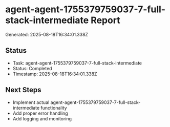 # agent-agent-1755379759037-7-full-stack-intermediate Report

Generated: 2025-08-18T16:34:01.338Z

## Status
- Task: agent-agent-1755379759037-7-full-stack-intermediate
- Status: Completed
- Timestamp: 2025-08-18T16:34:01.338Z

## Next Steps
- Implement actual agent-agent-1755379759037-7-full-stack-intermediate functionality
- Add proper error handling
- Add logging and monitoring
